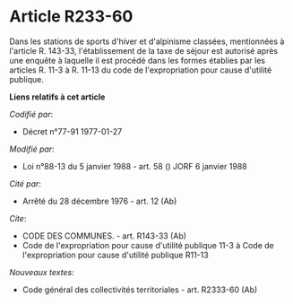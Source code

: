 # Article R233-60

Dans les stations de sports d'hiver et d'alpinisme classées, mentionnées à l'article R. 143-33, l'établissement de la taxe de
séjour est autorisé après une enquête à laquelle il est procédé dans les formes établies par les articles R. 11-3 à R. 11-13
du code de l'expropriation pour cause d'utilité publique.

**Liens relatifs à cet article**

_Codifié par_:

  - Décret n°77-91 1977-01-27

_Modifié par_:

  - Loi n°88-13 du 5 janvier 1988 - art. 58 () JORF 6 janvier 1988

_Cité par_:

  - Arrêté du 28 décembre 1976 - art. 12 (Ab)

_Cite_:

  - CODE DES COMMUNES. - art. R143-33 (Ab)
  - Code de l'expropriation pour cause d'utilité publique 11-3 à Code de l'expropriation pour cause d'utilité publique R11-13

_Nouveaux textes_:

  - Code général des collectivités territoriales - art. R2333-60 (Ab)
